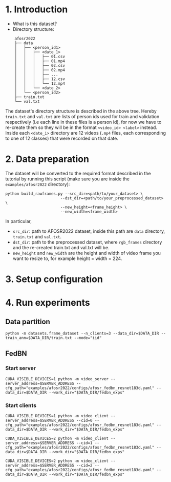 # 1. Introduction
- What is this dataset?
- Directory structure:
```
    afosr2022
    ├── data
    │   ├── <person_id1>
    │   │   ├── <date_1>
    │   │   │   ├── 01.csv
    │   │   │   ├── 01.mp4
    │   │   │   ├── 02.csv
    │   │   │   ├── 02.mp4
    │   │   │   ├── ...
    │   │   │   ├── 12.csv
    │   │   │   └── 12.mp4
    │   │   └── <date_2>
    │   └── <person_id2>
    ├── train.txt
    └── val.txt
```
The dataset's directory structure is described in the above tree. Hereby `train.txt` and `val.txt` are lists of person ids used for train and validation respectively (i.e each line in these files is a person id), for now we have to re-create them so they will be in the format `<video_id> <label>` instead. Inside each `<date_i>` directory are 12 videos (`.mp4` files, each corresponding to one of 12 classes) that were recorded on that date.    
# 2. Data preparation
The dataset will be converted to the required format described in the tutorial by running this script (make sure you are inside the `examples/afosr2022` directory):
```shell
python build_rawframes.py --src_dir=<path/to/your_dataset> \
                        --dst_dir=<path/to/your_preprocessed_dataset> \
                        --new_height=<frame_height> \
                        --new_width=<frame_width> 
```
In particular, 
- `src_dir`: path to AFOSR2022 dataset, inside this path are `data` directory, `train.txt` and `val.txt`. 
- `dst_dir`: path to the preprocessed dataset, where `rgb_frames` directory and the re-created train.txt and val.txt will be.
- `new_height` and `new_width` are the height and width of video frame you want to resize to, for example height = width = 224. 
# 3. Setup configuration

# 4. Run experiments
## Data partition
```shell
python -m datasets.frame_dataset --n_clients=3 --data_dir=$DATA_DIR --train_ann=$DATA_DIR/train.txt --mode="iid"
```
## FedBN
### Start server
```shell
CUDA_VISIBLE_DEVICES=1 python -m video_server --server_address=$SERVER_ADDRESS --cfg_path="examples/afosr2022/configs/afosr_fedbn_resnet183d.yaml" --data_dir=$DATA_DIR --work_dir="$DATA_DIR/fedbn_exps"
```

### Start clients
```shell
CUDA_VISIBLE_DEVICES=1 python -m video_client --server_address=$SERVER_ADDRESS --cid=0 --cfg_path="examples/afosr2022/configs/afosr_fedbn_resnet183d.yaml" --data_dir=$DATA_DIR --work_dir="$DATA_DIR/fedbn_exps"

CUDA_VISIBLE_DEVICES=2 python -m video_client --server_address=$SERVER_ADDRESS --cid=1 --cfg_path="examples/afosr2022/configs/afosr_fedbn_resnet183d.yaml" --data_dir=$DATA_DIR --work_dir="$DATA_DIR/fedbn_exps"

CUDA_VISIBLE_DEVICES=2 python -m video_client --server_address=$SERVER_ADDRESS --cid=2 --cfg_path="examples/afosr2022/configs/afosr_fedbn_resnet183d.yaml" --data_dir=$DATA_DIR --work_dir="$DATA_DIR/fedbn_exps"
```
